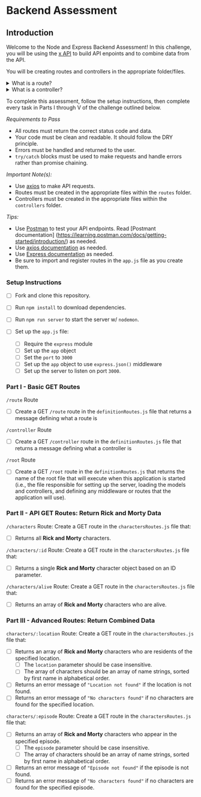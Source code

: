 # Backend Assessment

## Introduction

Welcome to the Node and Express Backend Assessment! In this challenge, you will be using the [x API]() to build API enpoints and to combine data from the API.

You will be creating routes and controllers in the appropriate folder/files.

<details>
<summary>What is a route?</summary>
A route in a Node Express app is a JavaScript object that defines the behavior of the server when an HTTP request is made to an endpoint.

Routes are defined using Express’s Router class and contain a path (URL) and HTTP method (GET, POST, PUT, etc.) as well as any additional middleware or callback functions that should be executed when the route is accessed.

Routes are used to create the application’s API and handle the logic for the application.

</details>

<details>
<summary>What is a controller?</summary>
A controller in a Node Express app is a JavaScript object that defines the behavior of the server when a request is made to an endpoint. Controllers are usually defined using Express’s Router class and contain a path (URL) and HTTP method (GET, POST, PUT, etc.) as well as any additional middleware or callback functions that should be executed when the controller is accessed. Controllers are used to process requests, handle business logic, and interact with models in order to return the appropriate response.
</details>

To complete this assessment, follow the setup instructions, then complete every task in Parts I through V of the challenge outlined below.

_Requirements to Pass_

- All routes must return the correct status code and data.
- Your code must be clean and readable. It should follow the DRY principle.
- Errors must be handled and returned to the user.
- `try/catch` blocks must be used to make requests and handle errors rather than promise chaining.

_Important Note(s):_

- Use [axios](https://www.npmjs.com/package/axios) to make API requests.
- Routes must be created in the appropriate files within the `routes` folder.
- Controllers must be created in the appropriate files within the `controllers` folder.

_Tips:_

- Use [Postman](https://www.postman.com/downloads/) to test your API endpoints. Read [Postmant documentation] (https://learning.postman.com/docs/getting-started/introduction/) as needed.
- Use [axios documentation](https://www.npmjs.com/package/axios) as needed.
- Use [Express documentation](https://expressjs.com/en/4x/api.html) as needed.
- Be sure to import and register routes in the `app.js` file as you create them.

### Setup Instructions

- [ ] Fork and clone this repository.
- [ ] Run `npm install` to download dependencies.
- [ ] Run `npm run server` to start the server w/ `nodemon`.
- [ ] Set up the `app.js` file:

  - [ ] Require the `express` module
  - [ ] Set up the `app` object
  - [ ] Set the `port` to `3000`
  - [ ] Set up the `app` object to use `express.json()` middleware
  - [ ] Set up the server to listen on port `3000`.

### Part I - Basic GET Routes

`/route` Route

- [ ] Create a GET `/route` route in the `definitionRoutes.js` file that returns a message defining what a route is

`/controller` Route

- [ ] Create a GET `/controller` route in the `definitionRoutes.js` file that returns a message defining what a controller is

`/root` Route

- [ ] Create a GET `/root` route in the `definitionRoutes.js` that returns the name of the root file that will execute when this application is started (i.e., the file responsible for setting up the server, loading the models and controllers, and defining any middleware or routes that the application will use).

### Part II - API GET Routes: Return Rick and Morty Data

`/characters` Route:
Create a GET route in the `charactersRoutes.js` file that:

- [ ] Returns all **Rick and Morty** characters.

`/characters/:id` Route:
Create a GET route in the `charactersRoutes.js` file that:

- [ ] Returns a single **Rick and Morty** character object based on an ID parameter.

`/characters/alive` Route:
Create a GET route in the `charactersRoutes.js` file that:

- [ ] Returns an array of **Rick and Morty** characters who are alive.

### Part III - Advanced Routes: Return Combined Data

`characters/:location` Route:
Create a GET route in the `charactersRoutes.js` file that:

- [ ] Returns an array of **Rick and Morty** characters who are residents of the specified location.
  - [ ] The `location` parameter should be case insensitive.
  - [ ] The array of characters should be an array of name strings, sorted by first name in alphabetical order.
- [ ] Returns an error message of `"Location not found"` if the location is not found.
- [ ] Returns an error message of `"No characters found"` if no characters are found for the specified location.

`characters/:episode` Route:
Create a GET route in the `charactersRoutes.js` file that:

- [ ] Returns an array of **Rick and Morty** characters who appear in the specified episode.
  - [ ] The `episode` parameter should be case insensitive.
  - [ ] The array of characters should be an array of name strings, sorted by first name in alphabetical order.
- [ ] Returns an error message of `"Episode not found"` if the episode is not found.
- [ ] Returns an error message of `"No characters found"` if no characters are found for the specified episode.
